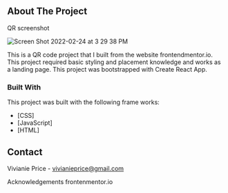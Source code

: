 
## About The Project

QR screenshot 

![Screen Shot 2022-02-24 at 3 29 38 PM](https://user-images.githubusercontent.com/81881081/155624858-4e993b27-93a9-4a67-a095-d1f008364dd0.png)

This is a QR code project that I built from the website frontendmentor.io. This project required basic styling and placement knowledge and works as a landing page. This project was bootstrapped with Create React App.


### Built With
This project was built with the following frame works:
* [CSS]
* [JavaScript]
* [HTML]


<!-- CONTACT -->
## Contact
Vivianie Price - vivianieprice@gmail.com


Acknowledgements
frontenmentor.io
